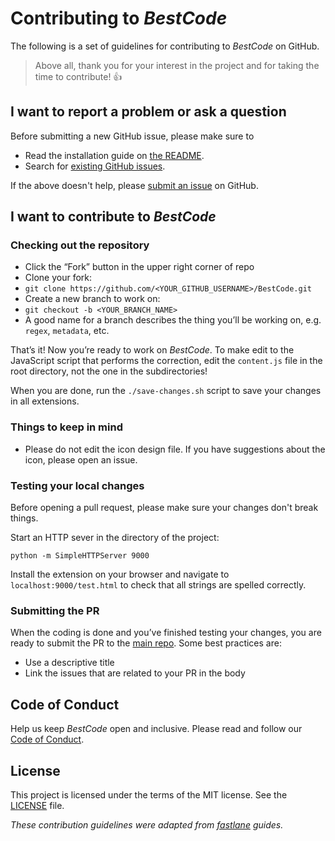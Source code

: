 # Contributing to _BestCode_

The following is a set of guidelines for contributing to _BestCode_ on GitHub.

> Above all, thank you for your interest in the project and for taking the time to contribute! 👍

## I want to report a problem or ask a question

Before submitting a new GitHub issue, please make sure to

- Read the installation guide on [the README](https://github.com/alexaubry/BestCode#installing).
- Search for [existing GitHub issues](https://github.com/alexaubry/BestCode/issues).

If the above doesn't help, please [submit an issue](https://github.com/alexaubry/BestCode/issues) on GitHub.

## I want to contribute to _BestCode_

### Checking out the repository

- Click the “Fork” button in the upper right corner of repo
- Clone your fork:
- `git clone https://github.com/<YOUR_GITHUB_USERNAME>/BestCode.git`
- Create a new branch to work on:
- `git checkout -b <YOUR_BRANCH_NAME>`
- A good name for a branch describes the thing you’ll be working on, e.g. `regex`, `metadata`, etc.

That’s it! Now you’re ready to work on _BestCode_. To make edit to the JavaScript script that performs the correction, edit the `content.js` file in the root directory, not the one in the subdirectories!

When you are done, run the `./save-changes.sh` script to save your changes in all extensions.

### Things to keep in mind

- Please do not edit the icon design file. If you have suggestions about the icon, please open an issue.

### Testing your local changes

Before opening a pull request, please make sure your changes don't break things.

Start an HTTP sever in the directory of the project:

~~~
python -m SimpleHTTPServer 9000
~~~

Install the extension on your browser and navigate to `localhost:9000/test.html` to check that all strings are spelled correctly.

### Submitting the PR

When the coding is done and you’ve finished testing your changes, you are ready to submit the PR to the [main repo](https://github.com/alexaubry/BestCode). Some best practices are:

- Use a descriptive title
- Link the issues that are related to your PR in the body

## Code of Conduct

Help us keep _BestCode_ open and inclusive. Please read and follow our [Code of Conduct](CODE_OF_CONDUCT.md).

## License

This project is licensed under the terms of the MIT license. See the [LICENSE](LICENSE) file.

_These contribution guidelines were adapted from [_fastlane_](https://github.com/fastlane/fastlane) guides._
